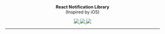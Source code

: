 <p align="center"><b>React Notification Library</b><br/> (Inspired by iOS)</p>

<p align="center">
  <a href="https://github.com/ykadosh/notify">
    <img src="https://img.shields.io/badge/gzipped-3%20kb-4ba0f6" />
  </a>

  <a href="https://www.npmjs.com/package/@yoavik/notify">
    <img src="https://img.shields.io/badge/@yoavik/notify-npm-4ba0f6" />
  </a>

  <a href="https://www.npmjs.com/package/@yoavik/notify">
    <img src="https://img.shields.io/badge/TypeScript-included-4ba0f6" />
  </a>
</p>

<hr/>